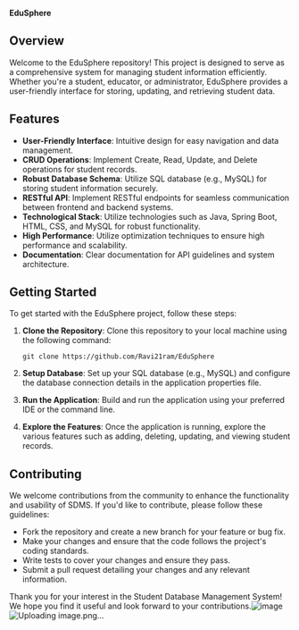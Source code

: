 **EduSphere**

## Overview
Welcome to the EduSphere repository! This project is designed to serve as a comprehensive system for managing student information efficiently. Whether you're a student, educator, or administrator, EduSphere provides a user-friendly interface for storing, updating, and retrieving student data.

## Features
- **User-Friendly Interface**: Intuitive design for easy navigation and data management.
- **CRUD Operations**: Implement Create, Read, Update, and Delete operations for student records.
- **Robust Database Schema**: Utilize SQL database (e.g., MySQL) for storing student information securely.
- **RESTful API**: Implement RESTful endpoints for seamless communication between frontend and backend systems.
- **Technological Stack**: Utilize technologies such as Java, Spring Boot, HTML, CSS, and MySQL for robust functionality.
- **High Performance**: Utilize optimization techniques to ensure high performance and scalability.
- **Documentation**: Clear documentation for API guidelines and system architecture.

## Getting Started 
To get started with the EduSphere project, follow these steps:

1. **Clone the Repository**: Clone this repository to your local machine using the following command:
   ```
   git clone https://github.com/Ravi21ram/EduSphere
   ```

2. **Setup Database**: Set up your SQL database (e.g., MySQL) and configure the database connection details in the application properties file.

3. **Run the Application**: Build and run the application using your preferred IDE or the command line.

4. **Explore the Features**: Once the application is running, explore the various features such as adding, deleting, updating, and viewing student records.

## Contributing
We welcome contributions from the community to enhance the functionality and usability of SDMS. If you'd like to contribute, please follow these guidelines:
- Fork the repository and create a new branch for your feature or bug fix.
- Make your changes and ensure that the code follows the project's coding standards.
- Write tests to cover your changes and ensure they pass.
- Submit a pull request detailing your changes and any relevant information.



Thank you for your interest in the Student Database Management System! We hope you find it useful and look forward to your contributions.![image](https://github.com/Ravi21ram/EduSphere/assets/126138665/0f119d37-e5a8-40de-af37-62aba32c25c9)
![Uploading image.png…]()
